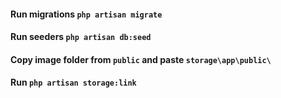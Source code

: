 #### Run migrations `php artisan migrate`
#### Run seeders `php artisan db:seed`
#### Copy image folder from `public` and paste `storage\app\public\`
#### Run `php artisan storage:link` 